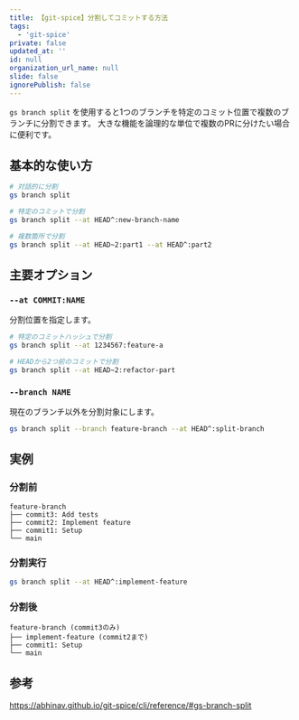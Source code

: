 ```yaml
---
title: 【git-spice】分割してコミットする方法
tags:
  - 'git-spice'
private: false
updated_at: ''
id: null
organization_url_name: null
slide: false
ignorePublish: false
---
```

`gs branch split` を使用すると1つのブランチを特定のコミット位置で複数のブランチに分割できます。
大きな機能を論理的な単位で複数のPRに分けたい場合に便利です。

## 基本的な使い方

```bash
# 対話的に分割
gs branch split

# 特定のコミットで分割
gs branch split --at HEAD^:new-branch-name

# 複数箇所で分割
gs branch split --at HEAD~2:part1 --at HEAD^:part2
```

## 主要オプション

### `--at COMMIT:NAME`

分割位置を指定します。

```bash
# 特定のコミットハッシュで分割
gs branch split --at 1234567:feature-a

# HEADから2つ前のコミットで分割
gs branch split --at HEAD~2:refactor-part
```

### `--branch NAME`

現在のブランチ以外を分割対象にします。

```bash
gs branch split --branch feature-branch --at HEAD^:split-branch
```

## 実例

### 分割前

```
feature-branch
├── commit3: Add tests
├── commit2: Implement feature
├── commit1: Setup
└── main
```

### 分割実行

```bash
gs branch split --at HEAD^:implement-feature
```

### 分割後

```
feature-branch (commit3のみ)
├── implement-feature (commit2まで)
├── commit1: Setup  
└── main
```

## 参考

https://abhinav.github.io/git-spice/cli/reference/#gs-branch-split
